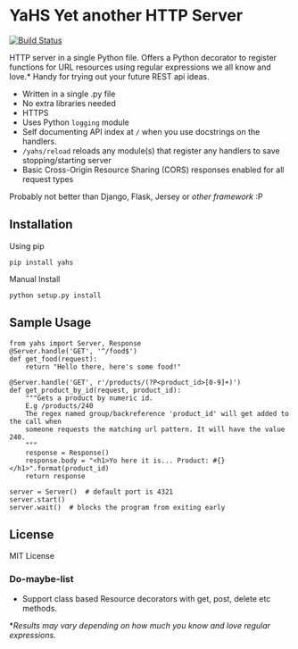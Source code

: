 # YaHS Yet another HTTP Server

[![Build Status](https://travis-ci.org/timatooth/yahs.svg?branch=master)](https://travis-ci.org/timatooth/yahs)

HTTP server in a single Python file. Offers a Python decorator to register
functions for URL resources using regular expressions we all know and love.*
Handy for trying out your future REST api ideas.

- Written in a single .py file
- No extra libraries needed
- HTTPS
- Uses Python ```logging``` module
- Self documenting API index at ```/``` when you use docstrings on the handlers.
- ```/yahs/reload``` reloads any module(s) that register any handlers to save stopping/starting server
- Basic Cross-Origin Resource Sharing (CORS) responses enabled for all request types

Probably not better than Django, Flask, Jersey or *other framework* :P

## Installation

Using pip

```pip install yahs```

Manual Install

```python setup.py install```

## Sample Usage
```
from yahs import Server, Response
@Server.handle('GET', '^/food$')
def get_food(request):
    return "Hello there, here's some food!"

@Server.handle('GET', r'/products/(?P<product_id>[0-9]+)')
def get_product_by_id(request, product_id):
    """Gets a product by numeric id.
    E.g /products/240
    The regex named group/backreference 'product_id' will get added to the call when
    someone requests the matching url pattern. It will have the value 240.
    """
    response = Response()
    response.body = "<h1>Yo here it is... Product: #{}</h1>".format(product_id)
    return response

server = Server()  # default port is 4321
server.start()
server.wait()  # blocks the program from exiting early
```

## License

MIT License

### Do-maybe-list
- Support class based Resource decorators with get, post, delete etc methods.

**Results may vary depending on how much you know and love regular expressions.*

